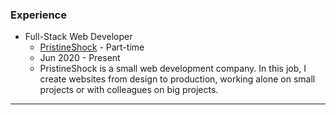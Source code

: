 ### Experience

- Full-Stack Web Developer
  - [PristineShock](https://www.pristineshock.com) - Part-time
  - Jun 2020 - Present
  - PristineShock is a small web development company. In this job, I create websites from design to production, working alone on small projects or with colleagues on big projects.

---
